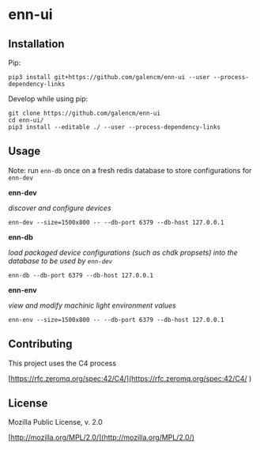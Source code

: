 # enn-ui

## Installation

Pip:

```
pip3 install git+https://github.com/galencm/enn-ui --user --process-dependency-links
```

Develop while using pip:

```
git clone https://github.com/galencm/enn-ui
cd enn-ui/
pip3 install --editable ./ --user --process-dependency-links
```

## Usage

Note: run `enn-db` once on a fresh redis database to store configurations for `enn-dev`

**enn-dev**

_discover and configure devices_

```
enn-dev --size=1500x800 -- --db-port 6379 --db-host 127.0.0.1
```

**enn-db**

_load packaged device configurations (such as chdk propsets) into the database to be used by `enn-dev`_

```
enn-db --db-port 6379 --db-host 127.0.0.1
```

**enn-env**

_view and modify machinic light environment values_

```
enn-env --size=1500x800 -- --db-port 6379 --db-host 127.0.0.1
```

## Contributing
This project uses the C4 process 

[https://rfc.zeromq.org/spec:42/C4/](https://rfc.zeromq.org/spec:42/C4/
)

## License
Mozilla Public License, v. 2.0

[http://mozilla.org/MPL/2.0/](http://mozilla.org/MPL/2.0/)

